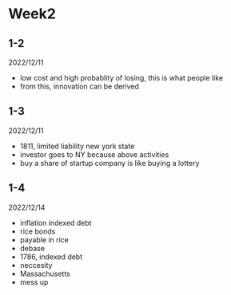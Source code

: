 # Week2

## 1-2

2022/12/11

- low cost and high probablity of losing, this is what people like
- from this, innovation can be derived

## 1-3

2022/12/11

- 1811, limited liability new york state
- investor goes to NY because above activities
- buy a share of startup company is like buying a lottery

## 1-4

2022/12/14

- inflation indexed debt
- rice bonds
- payable in rice
- debase
- 1786, indexed debt
- neccesity
- Massachusetts
- mess up
